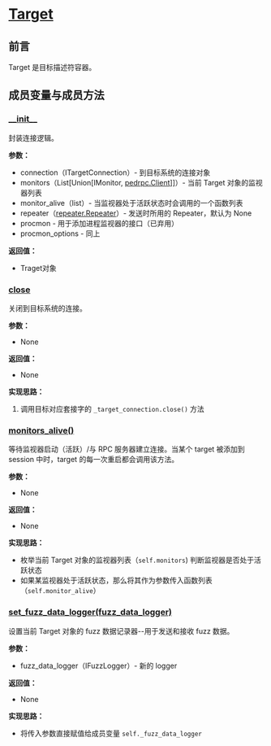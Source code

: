 # [Target](https://boofuzz.readthedocs.io/en/stable/source/Target.html)
## 前言

Target 是目标描述符容器。

## 成员变量与成员方法

### [\_\_init\_\_](https://boofuzz.readthedocs.io/en/stable/_modules/boofuzz/sessions.html#Target)

封装连接逻辑。

**参数：**

- connection（ITargetConnection）- 到目标系统的连接对象
- monitors（List[Union[IMonitor, [pedrpc.Client](https://boofuzz.readthedocs.io/en/stable/user/other-modules.html#boofuzz.monitors.pedrpc.Client)]]）- 当前 Target 对象的监视器列表
- monitor_alive（list）- 当监视器处于活跃状态时会调用的一个函数列表
- repeater（[repeater.Repeater](https://boofuzz.readthedocs.io/en/stable/source/Target.html#boofuzz.repeater.Repeater)）- 发送时所用的 Repeater，默认为 None
- procmon - 用于添加进程监视器的接口（已弃用）
- procmon_options - 同上

**返回值：**

- Traget对象

### [close](https://boofuzz.readthedocs.io/en/stable/_modules/boofuzz/sessions.html#Target.close)

关闭到目标系统的连接。

**参数：**

- None

**返回值：**

- None

**实现思路：**

1. 调用目标对应套接字的 `_target_connection.close()` 方法

### [monitors_alive()](https://boofuzz.readthedocs.io/en/stable/_modules/boofuzz/sessions.html#Target.monitors_alive)

等待监视器启动（活跃）/与 RPC 服务器建立连接。当某个 target 被添加到 session 中时，target 的每一次重启都会调用该方法。

**参数：**

- None

**返回值：**

- None

**实现思路：**

- 枚举当前 Target 对象的监视器列表（`self.monitors`) 判断监视器是否处于活跃状态
- 如果某监视器处于活跃状态，那么将其作为参数传入函数列表（`self.monitor_alive`）

### [set_fuzz_data_logger(fuzz_data_logger)](https://boofuzz.readthedocs.io/en/stable/_modules/boofuzz/sessions.html#Target.set_fuzz_data_logger)

设置当前 Target 对象的 fuzz 数据记录器--用于发送和接收 fuzz 数据。

**参数：**

- fuzz_data_logger（IFuzzLogger）- 新的 logger

**返回值：**

- None

**实现思路：**

- 将传入参数直接赋值给成员变量 `self._fuzz_data_logger`
